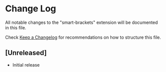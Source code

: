 # Change Log

All notable changes to the "smart-brackets" extension will be documented in this file.

Check [Keep a Changelog](http://keepachangelog.com/) for recommendations on how to structure this file.

## [Unreleased]

- Initial release